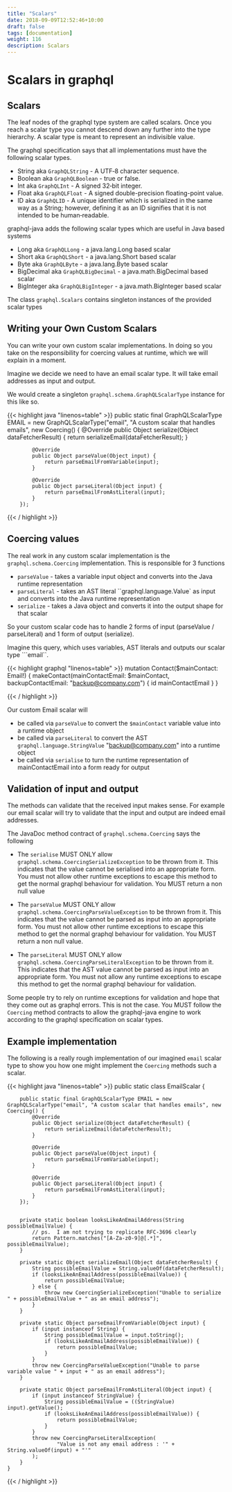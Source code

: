 ```yaml
---
title: "Scalars"
date: 2018-09-09T12:52:46+10:00
draft: false
tags: [documentation]
weight: 116
description: Scalars
---
```

# Scalars in graphql

## Scalars

The leaf nodes of the graphql type system are called scalars.  Once you reach a scalar type you
cannot descend down any further into the type hierarchy.  A scalar type is meant to represent
an indivisible value.

The graphql specification says that all implementations must have the following scalar types.

* String aka ``GraphQLString`` - A UTF‐8 character sequence.
* Boolean aka ``GraphQLBoolean`` - true or false.
* Int aka ``GraphQLInt`` - A signed 32‐bit integer.
* Float aka ``GraphQLFloat`` - A signed double-precision floating-point value.
* ID aka ``GraphQLID`` - A unique identifier which is serialized in the same way as a String; however, defining it as an ID signifies that it is not intended to be human‐readable.

graphql-java adds the following scalar types which are useful in Java based systems

* Long aka ``GraphQLLong`` - a java.lang.Long based scalar
* Short aka ``GraphQLShort`` - a java.lang.Short based scalar
* Byte aka ``GraphQLByte``  - a java.lang.Byte based scalar
* BigDecimal aka ``GraphQLBigDecimal`` - a java.math.BigDecimal based scalar
* BigInteger aka ``GraphQLBigInteger`` - a java.math.BigInteger based scalar


The class ``graphql.Scalars`` contains singleton instances of the provided scalar types

## Writing your Own Custom Scalars

You can write your own custom scalar implementations.  In doing so you take on the responsibility for coercing values
at runtime, which we will explain in a moment.

Imagine we decide we need to have an email scalar type.  It will take email addresses as input and output.

We would create a singleton ``graphql.schema.GraphQLScalarType`` instance for this like so.

{{< highlight java "linenos=table" >}}
        public static final GraphQLScalarType EMAIL = new GraphQLScalarType("email", "A custom scalar that handles emails", new Coercing() {
            @Override
            public Object serialize(Object dataFetcherResult) {
                return serializeEmail(dataFetcherResult);
            }

            @Override
            public Object parseValue(Object input) {
                return parseEmailFromVariable(input);
            }

            @Override
            public Object parseLiteral(Object input) {
                return parseEmailFromAstLiteral(input);
            }
        });

{{< / highlight >}}



## Coercing values

The real work in any custom scalar implementation is the ``graphql.schema.Coercing`` implementation.  This is responsible for 3 functions

* ``parseValue`` - takes a variable input object and converts into the Java runtime representation
* ``parseLiteral`` - takes an AST literal ``graphql.language.Value` as input and converts into the Java runtime representation
* ``serialize`` - takes a Java object and converts it into the output shape for that scalar

So your custom scalar code has to handle 2 forms of input (parseValue / parseLiteral)  and 1 form of output (serialize).

Imagine this query, which uses variables, AST literals and outputs our scalar type ```email``.

{{< highlight graphql "linenos=table" >}}
    mutation Contact($mainContact: Email!) {
      makeContact(mainContactEmail: $mainContact, backupContactEmail: "backup@company.com") {
        id
        mainContactEmail
      }
    }

{{< / highlight >}}


Our custom Email scalar will

* be called via ``parseValue`` to convert the ``$mainContact`` variable value into a runtime object
* be called via ``parseLiteral`` to convert the AST ``graphql.language.StringValue`` "backup@company.com" into a runtime object
* be called via ``serialise`` to turn the runtime representation of mainContactEmail into a form ready for output

## Validation of input and output

The methods can validate that the received input makes sense.  For example our email scalar will try to validate that the input
and output are indeed email addresses.

The JavaDoc method contract of ``graphql.schema.Coercing`` says the following

* The ``serialise`` MUST ONLY allow ``graphql.schema.CoercingSerializeException`` to be thrown from it.  This indicates that the
value cannot be serialised into an appropriate form.  You must not allow other runtime exceptions to escape this method to get
the normal graphql behaviour for validation.  You MUST return a non null value


* The ``parseValue`` MUST ONLY allow ``graphql.schema.CoercingParseValueException`` to be thrown from it.  This indicates that the
value cannot be parsed as input into an appropriate form.  You must not allow other runtime exceptions to escape this method to get
the normal graphql behaviour for validation.  You MUST return a non null value.

* The ``parseLiteral``  MUST ONLY allow ``graphql.schema.CoercingParseLiteralException`` to be thrown from it.  This indicates that the
AST value cannot be parsed as input into an appropriate form.  You must not allow any runtime exceptions to escape this method to get
the normal graphql behaviour for validation.

Some people try to rely on runtime exceptions for validation and hope that they come out as graphql errors.  This is not the case.  You
MUST follow the ``Coercing`` method contracts to allow the graphql-java engine to work according to the graphql specification on scalar types.

## Example implementation

The following is a really rough implementation of our imagined ``email`` scalar type to show you how one might implement the ``Coercing`` methods
such a scalar.

{{< highlight java "linenos=table" >}}
    public static class EmailScalar {

        public static final GraphQLScalarType EMAIL = new GraphQLScalarType("email", "A custom scalar that handles emails", new Coercing() {
            @Override
            public Object serialize(Object dataFetcherResult) {
                return serializeEmail(dataFetcherResult);
            }

            @Override
            public Object parseValue(Object input) {
                return parseEmailFromVariable(input);
            }

            @Override
            public Object parseLiteral(Object input) {
                return parseEmailFromAstLiteral(input);
            }
        });


        private static boolean looksLikeAnEmailAddress(String possibleEmailValue) {
            // ps.  I am not trying to replicate RFC-3696 clearly
            return Pattern.matches("[A-Za-z0-9]@[.*]", possibleEmailValue);
        }

        private static Object serializeEmail(Object dataFetcherResult) {
            String possibleEmailValue = String.valueOf(dataFetcherResult);
            if (looksLikeAnEmailAddress(possibleEmailValue)) {
                return possibleEmailValue;
            } else {
                throw new CoercingSerializeException("Unable to serialize " + possibleEmailValue + " as an email address");
            }
        }

        private static Object parseEmailFromVariable(Object input) {
            if (input instanceof String) {
                String possibleEmailValue = input.toString();
                if (looksLikeAnEmailAddress(possibleEmailValue)) {
                    return possibleEmailValue;
                }
            }
            throw new CoercingParseValueException("Unable to parse variable value " + input + " as an email address");
        }

        private static Object parseEmailFromAstLiteral(Object input) {
            if (input instanceof StringValue) {
                String possibleEmailValue = ((StringValue) input).getValue();
                if (looksLikeAnEmailAddress(possibleEmailValue)) {
                    return possibleEmailValue;
                }
            }
            throw new CoercingParseLiteralException(
                    "Value is not any email address : '" + String.valueOf(input) + "'"
            );
        }
    }


{{< / highlight >}}

